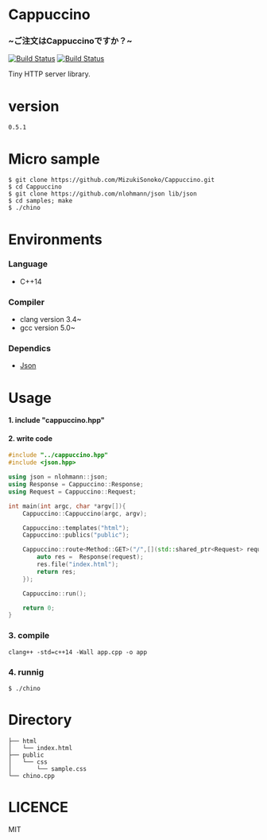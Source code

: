 # Cappuccino
### ~ご注文はCappuccinoですか？~

[![Build Status](https://travis-ci.org/MizukiSonoko/Cappuccino.svg?branch=master)](https://travis-ci.org/MizukiSonoko/Cappuccino)
[![Build Status](https://travis-ci.org/MizukiSonoko/Cappuccino.svg?branch=develop)](https://travis-ci.org/MizukiSonoko/Cappuccino)

Tiny HTTP server library.

# version
```
0.5.1
```

# Micro sample
```shell
$ git clone https://github.com/MizukiSonoko/Cappuccino.git
$ cd Cappuccino
$ git clone https://github.com/nlohmann/json lib/json
$ cd samples; make
$ ./chino
```

# Environments

### Language
- C++14

### Compiler

- clang version 3.4~
- gcc   version 5.0~


### Dependics
- [Json](https://github.com/nlohmann/json)

# Usage

#### 1. include "cappuccino.hpp"
#### 2. write code
```cpp
#include "../cappuccino.hpp"
#include <json.hpp>

using json = nlohmann::json;
using Response = Cappuccino::Response;
using Request = Cappuccino::Request;

int main(int argc, char *argv[]){
	Cappuccino::Cappuccino(argc, argv);

	Cappuccino::templates("html");
	Cappuccino::publics("public");

	Cappuccino::route<Method::GET>("/",[](std::shared_ptr<Request> request) -> Response{
		auto res =  Response(request);
		res.file("index.html");
		return res;
	});

	Cappuccino::run();

	return 0;
}
```

### 3. compile
```shell
clang++ -std=c++14 -Wall app.cpp -o app
```
### 4. runnig
```shell
$ ./chino
```

# Directory
```
├── html
│   └── index.html
├── public
│   └── css
│       └── sample.css
└── chino.cpp
```

# LICENCE
MIT
